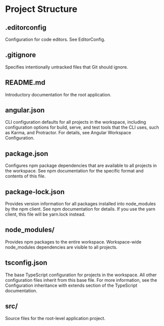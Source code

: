 # Project Structure

## .editorconfig

Configuration for code editors. See EditorConfig.

## .gitignore

Specifies intentionally untracked files that Git should ignore.

## README.md

Introductory documentation for the root application.

## angular.json

CLI configuration defaults for all projects in the workspace, including configuration options for build, serve, and test tools that the CLI uses, such as Karma, and Protractor. For details, see Angular Workspace Configuration.

## package.json

Configures npm package dependencies that are available to all projects in the workspace. See npm documentation for the specific format and contents of this file.

## package-lock.json

Provides version information for all packages installed into node_modules by the npm client. See npm documentation for details. If you use the yarn client, this file will be yarn.lock instead.

## node_modules/

Provides npm packages to the entire workspace. Workspace-wide node_modules dependencies are visible to all projects.

## tsconfig.json

The base TypeScript configuration for projects in the workspace. All other configuration files inherit from this base file. For more information, see the Configuration inheritance with extends section of the TypeScript documentation.

## src/

Source files for the root-level application project.

